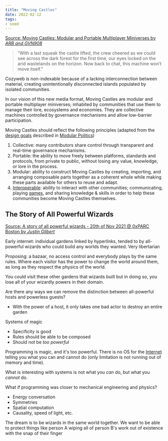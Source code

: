 ```yaml
---
title: "Moving Castles"
date: 2022-02-12
tags:
- seed
---
```


[Source: Moving Castles: Modular and Portable Multiplayer Miniverses by *ARB and GVN908*](https://so-far.online/weekly/moving-castles-modular-and-portable-multiplayer-miniverses/)

> “With a last squeak the castle lifted, the crew cheered as we could see across the dark forest for the first time, our eyes locked on the arid wastelands on the horizon. Now back to chat, this machine won’t move itself.”

Cozyweb is non-indexable because of a lacking interconnection between material, creating unintentionally disconnected islands populated by isolated communities.

In our vision of this new media format, Moving Castles are modular and portable multiplayer miniverses; inhabited by communities that use them to manage their lore, ecosystems and economies. They are collective machines controlled by governance mechanisms and allow low-barrier participation.

Moving Castles should reflect the following principles (adapted from the [design goals](thoughts/design%20goals.md) described in [Modular Politics](https://arxiv.org/abs/2005.13701))
1. Collective: many contributors share control through transparent and real-time governance mechanisms.
2. Portable: the ability to move freely between platforms, standards and protocols, from private to public, without losing any value, knowledge, or lore in the process.
3. Modular: ability to construct Moving Castles by creating, importing, and arranging composable parts together as a coherent whole while making these parts available for others to reuse and adapt.
4. [Interoperable](thoughts/interoperability.md): ability to interact with other communities; communicating, playing [games](thoughts/games.md), and sharing knowledge & skills in order to help these communities become Moving Castles themselves.

## The Story of All Powerful Wizards
[Source: A story of all powerful wizards - 20th of Nov 2021 @ 0xPARC Boston by *Justin Glibert*](https://www.youtube.com/watch?v=aFKy6QsbBz4)

Early internet: individual gardens linked by hyperlinks, tended to by all-powerful wizards who could build any worlds they wanted. Very libertarian

Proposing: a bazaar, no access control and everybody plays by the same rules. Where each visitor has the power to change the world around them, as long as they respect the physics of the world.

You could visit these other gardens that wizards built but in doing so, you lose all of your wizardly powers in their domain.

Are there any ways we can remove the distinction between all-powerful hosts and powerless guests?
- With the power of a host, it only takes one bad actor to destroy an entire garden

Systems of magic
- Specificity is good
- Rules should be able to be composed
- Should not be *too powerful*

Programming is magic, and it's too powerful. There is no OS for the [Internet](thoughts/Internet.md) telling you what you can and cannot do (only limitation is not running out of memory and time).

What is interesting with systems is not what you *can* do, but what you *cannot* do.

What if programming was closer to mechanical engineering and physics?
- Energy conversation
- Symmetries
- Spatial computation
- Causality, speed of light, etc.

The dream is to be wizards in the same world together. We want to be able to protect things like person A wiping all of person B's work out of existence with the snap of their finger
